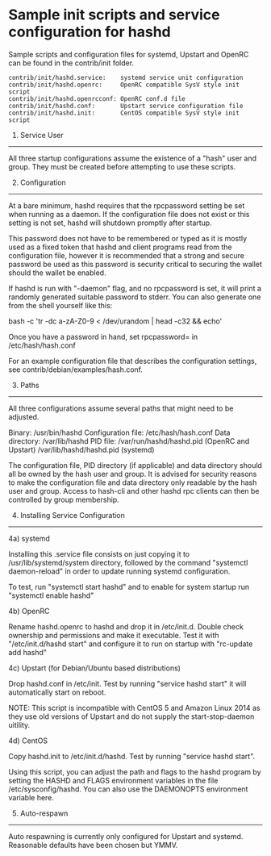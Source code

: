 Sample init scripts and service configuration for hashd
==========================================================

Sample scripts and configuration files for systemd, Upstart and OpenRC
can be found in the contrib/init folder.

    contrib/init/hashd.service:    systemd service unit configuration
    contrib/init/hashd.openrc:     OpenRC compatible SysV style init script
    contrib/init/hashd.openrcconf: OpenRC conf.d file
    contrib/init/hashd.conf:       Upstart service configuration file
    contrib/init/hashd.init:       CentOS compatible SysV style init script

1. Service User
---------------------------------

All three startup configurations assume the existence of a "hash" user
and group.  They must be created before attempting to use these scripts.

2. Configuration
---------------------------------

At a bare minimum, hashd requires that the rpcpassword setting be set
when running as a daemon.  If the configuration file does not exist or this
setting is not set, hashd will shutdown promptly after startup.

This password does not have to be remembered or typed as it is mostly used
as a fixed token that hashd and client programs read from the configuration
file, however it is recommended that a strong and secure password be used
as this password is security critical to securing the wallet should the
wallet be enabled.

If hashd is run with "-daemon" flag, and no rpcpassword is set, it will
print a randomly generated suitable password to stderr.  You can also
generate one from the shell yourself like this:

bash -c 'tr -dc a-zA-Z0-9 < /dev/urandom | head -c32 && echo'

Once you have a password in hand, set rpcpassword= in /etc/hash/hash.conf

For an example configuration file that describes the configuration settings,
see contrib/debian/examples/hash.conf.

3. Paths
---------------------------------

All three configurations assume several paths that might need to be adjusted.

Binary:              /usr/bin/hashd
Configuration file:  /etc/hash/hash.conf
Data directory:      /var/lib/hashd
PID file:            /var/run/hashd/hashd.pid (OpenRC and Upstart)
                     /var/lib/hashd/hashd.pid (systemd)

The configuration file, PID directory (if applicable) and data directory
should all be owned by the hash user and group.  It is advised for security
reasons to make the configuration file and data directory only readable by the
hash user and group.  Access to hash-cli and other hashd rpc clients
can then be controlled by group membership.

4. Installing Service Configuration
-----------------------------------

4a) systemd

Installing this .service file consists on just copying it to
/usr/lib/systemd/system directory, followed by the command
"systemctl daemon-reload" in order to update running systemd configuration.

To test, run "systemctl start hashd" and to enable for system startup run
"systemctl enable hashd"

4b) OpenRC

Rename hashd.openrc to hashd and drop it in /etc/init.d.  Double
check ownership and permissions and make it executable.  Test it with
"/etc/init.d/hashd start" and configure it to run on startup with
"rc-update add hashd"

4c) Upstart (for Debian/Ubuntu based distributions)

Drop hashd.conf in /etc/init.  Test by running "service hashd start"
it will automatically start on reboot.

NOTE: This script is incompatible with CentOS 5 and Amazon Linux 2014 as they
use old versions of Upstart and do not supply the start-stop-daemon uitility.

4d) CentOS

Copy hashd.init to /etc/init.d/hashd. Test by running "service hashd start".

Using this script, you can adjust the path and flags to the hashd program by
setting the HASHD and FLAGS environment variables in the file
/etc/sysconfig/hashd. You can also use the DAEMONOPTS environment variable here.

5. Auto-respawn
-----------------------------------

Auto respawning is currently only configured for Upstart and systemd.
Reasonable defaults have been chosen but YMMV.
